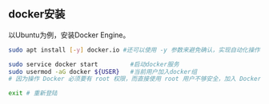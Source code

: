 ## docker安装

以Ubuntu为例，安装Docker Engine。

```sh
sudo apt install [-y] docker.io #还可以使用 -y 参数来避免确认，实现自动化操作

sudo service docker start         #启动docker服务
sudo usermod -aG docker ${USER}   #当前用户加入docker组
# 因为操作 Docker 必须要有 root 权限，而直接使用 root 用户不够安全，加入 Docker 用户组是一个比较好的选择，这也是 Docker 官方推荐的做法。当然，如果只是为了图省事，你也可以直接切换到 root 用户来操作 Docker。

exit # 重新登陆
```



